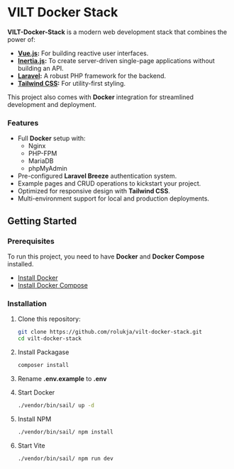# VILT Docker Stack


**VILT-Docker-Stack** is a modern web development stack that combines the power of:

- **[Vue.js](https://vuejs.org/):** For building reactive user interfaces.
- **[Inertia.js](https://inertiajs.com/):** To create server-driven single-page applications without building an API.
- **[Laravel](https://laravel.com/):** A robust PHP framework for the backend.
- **[Tailwind CSS](https://tailwindcss.com/):** For utility-first styling.

This project also comes with **Docker** integration for streamlined development and deployment.

### Features
- Full **Docker** setup with:
    - Nginx
    - PHP-FPM
    - MariaDB
    - phpMyAdmin
- Pre-configured **Laravel Breeze** authentication system.
- Example pages and CRUD operations to kickstart your project.
- Optimized for responsive design with **Tailwind CSS**.
- Multi-environment support for local and production deployments.

## Getting Started

### Prerequisites
To run this project, you need to have **Docker** and **Docker Compose** installed.

- [Install Docker](https://docs.docker.com/get-docker/)
- [Install Docker Compose](https://docs.docker.com/compose/install/)

### Installation
1. Clone this repository:
   ```bash
   git clone https://github.com/rolukja/vilt-docker-stack.git
   cd vilt-docker-stack
   
2. Install Packagase
    ```bash
   composer install

3. Rename <b>.env.example</b> to <b>.env</b>

4. Start Docker
   ```bash
   ./vendor/bin/sail/ up -d

5. Install NPM
   ```bash
   ./vendor/bin/sail/ npm install

6. Start Vite
   ```bash
   ./vendor/bin/sail/ npm run dev